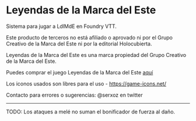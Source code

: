 # Leyendas de la Marca del Este

Sistema para jugar a LdlMdE en Foundry VTT.




Este producto de terceros no está afiliado o aprovado ni por el Grupo Creativo de la Marca del Este ni por la editorial Holocubierta.

Leyendas de la Marca del Este es una marca propiedad del Grupo Creativo de la Marca del Este.

Puedes comprar el juego Leyendas de la Marca del Este [aquí](https://holocubierta.com/catalog/rpgs-cat/96-catalogo-lymarca)


Los iconos usados son libres para el uso - https://game-icons.net/

Contacto para errores o sugerencias: @serxoz en twitter

---
TODO:
Los ataques a melé no suman el bonificador de fuerza al daño.


